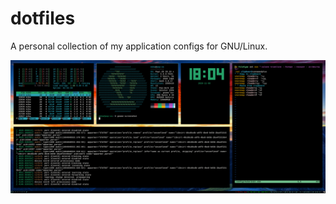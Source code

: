 # dotfiles

A personal collection of my application configs for GNU/Linux.

![Preview](preview.png)

